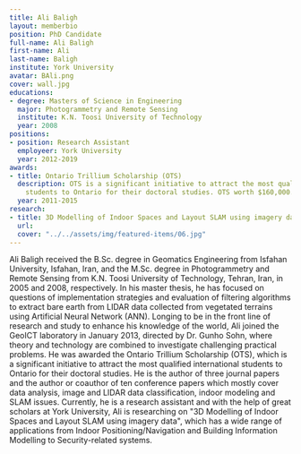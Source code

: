 ```yaml
---
title: Ali Baligh
layout: memberbio
position: PhD Candidate
full-name: Ali Baligh
first-name: Ali
last-name: Baligh
institute: York University
avatar: BAli.png
cover: wall.jpg
educations:
- degree: Masters of Science in Engineering
  major: Photogrammetry and Remote Sensing
  institute: K.N. Toosi University of Technology
  year: 2008
positions:
- position: Research Assistant
  employeer: York University
  year: 2012-2019
awards:
- title: Ontario Trillium Scholarship (OTS)
  description: OTS is a significant initiative to attract the most qualified international
    students to Ontario for their doctoral studies. OTS worth $160,000.00
  year: 2011-2015
research:
- title: 3D Modelling of Indoor Spaces and Layout SLAM using imagery data
  url: 
  cover: "../../assets/img/featured-items/06.jpg"
---
```


Ali Baligh received the B.Sc. degree in Geomatics Engineering from Isfahan University, Isfahan, Iran, and the M.Sc. degree in Photogrammetry and Remote Sensing from K.N. Toosi University of Technology, Tehran, Iran, in 2005 and 2008, respectively. In his master thesis, he has focused on questions of implementation strategies and evaluation of filtering algorithms to extract bare earth from LIDAR data collected from vegetated terrains using Artificial Neural Network (ANN).
Longing to be in the front line of research and study to enhance his knowledge of the world, Ali joined the GeoICT laboratory in January 2013, directed by Dr. Gunho Sohn, where theory and technology are combined to investigate challenging practical problems. He was awarded the Ontario Trillium Scholarship (OTS), which is a significant initiative to attract the most qualified international students to Ontario for their doctoral studies. He is the author of three journal papers and the author or coauthor of ten conference papers which mostly cover data analysis, image and LIDAR data classification, indoor modeling and SLAM issues. Currently, he is a research assistant and with the help of great scholars at York University, Ali is researching on "3D Modelling of Indoor Spaces and Layout SLAM using imagery data", which has a wide range of applications from Indoor Positioning/Navigation and Building Information Modelling to Security-related systems.